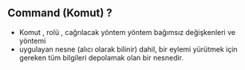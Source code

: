 ## Command (Komut) ? 

* Komut , rolü , cağrılacak yöntem yöntem bağımsız değişkenleri ve yöntemi 
* uygulayan nesne (alıcı olarak bilinir) dahil,  bir eylemi yürütmek için gereken
tüm bilgileri depolamak olan bir nesnedir.